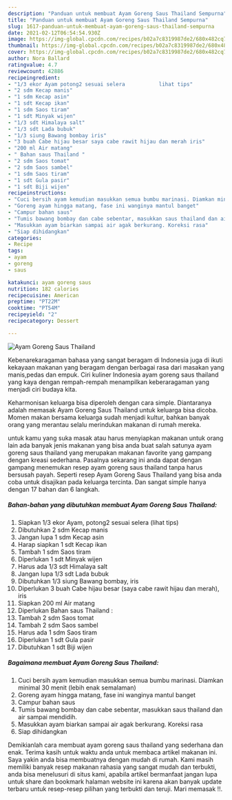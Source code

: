 ```yaml
---
description: "Panduan untuk membuat Ayam Goreng Saus Thailand Sempurna"
title: "Panduan untuk membuat Ayam Goreng Saus Thailand Sempurna"
slug: 1617-panduan-untuk-membuat-ayam-goreng-saus-thailand-sempurna
date: 2021-02-12T06:54:54.930Z
image: https://img-global.cpcdn.com/recipes/b02a7c8319987de2/680x482cq70/ayam-goreng-saus-thailand-foto-resep-utama.jpg
thumbnail: https://img-global.cpcdn.com/recipes/b02a7c8319987de2/680x482cq70/ayam-goreng-saus-thailand-foto-resep-utama.jpg
cover: https://img-global.cpcdn.com/recipes/b02a7c8319987de2/680x482cq70/ayam-goreng-saus-thailand-foto-resep-utama.jpg
author: Nora Ballard
ratingvalue: 4.7
reviewcount: 42886
recipeingredient:
- "1/3 ekor Ayam potong2 sesuai selera           lihat tips"
- "2 sdm Kecap manis"
- "1 sdm Kecap asin"
- "1 sdt Kecap ikan"
- "1 sdm Saos tiram"
- "1 sdt Minyak wijen"
- "1/3 sdt Himalaya salt"
- "1/3 sdt Lada bubuk"
- "1/3 siung Bawang bombay iris"
- "3 buah Cabe hijau besar saya cabe rawit hijau dan merah iris"
- "200 ml Air matang"
- " Bahan saus Thailand "
- "2 sdm Saos tomat"
- "2 sdm Saos sambel"
- "1 sdm Saos tiram"
- "1 sdt Gula pasir"
- "1 sdt Biji wijen"
recipeinstructions:
- "Cuci bersih ayam kemudian masukkan semua bumbu marinasi. Diamkan minimal 30 menit (lebih enak semalaman)"
- "Goreng ayam hingga matang, fase ini wanginya mantul banget"
- "Campur bahan saus"
- "Tumis bawang bombay dan cabe sebentar, masukkan saus thailand dan air sampai mendidih."
- "Masukkan ayam biarkan sampai air agak berkurang. Koreksi rasa"
- "Siap dihidangkan"
categories:
- Recipe
tags:
- ayam
- goreng
- saus

katakunci: ayam goreng saus 
nutrition: 182 calories
recipecuisine: American
preptime: "PT22M"
cooktime: "PT54M"
recipeyield: "2"
recipecategory: Dessert

---
```



![Ayam Goreng Saus Thailand](https://img-global.cpcdn.com/recipes/b02a7c8319987de2/680x482cq70/ayam-goreng-saus-thailand-foto-resep-utama.jpg)

Kebenarekaragaman bahasa yang sangat beragam di Indonesia juga di ikuti kekayaan makanan yang beragam dengan berbagai rasa dari masakan yang manis,pedas dan empuk. Ciri kuliner Indonesia ayam goreng saus thailand yang kaya dengan rempah-rempah menampilkan keberaragaman yang menjadi ciri budaya kita.


Keharmonisan keluarga bisa diperoleh dengan cara simple. Diantaranya adalah memasak Ayam Goreng Saus Thailand untuk keluarga bisa dicoba. Momen makan bersama keluarga sudah menjadi kultur, bahkan banyak orang yang merantau selalu merindukan makanan di rumah mereka.



untuk kamu yang suka masak atau harus menyiapkan makanan untuk orang lain ada banyak jenis makanan yang bisa anda buat salah satunya ayam goreng saus thailand yang merupakan makanan favorite yang gampang dengan kreasi sederhana. Pasalnya sekarang ini anda dapat dengan gampang menemukan resep ayam goreng saus thailand tanpa harus bersusah payah.
Seperti resep Ayam Goreng Saus Thailand yang bisa anda coba untuk disajikan pada keluarga tercinta. Dan sangat simple hanya dengan 17 bahan dan 6 langkah.


<!--inarticleads1-->

##### Bahan-bahan yang dibutuhkan membuat Ayam Goreng Saus Thailand:

1. Siapkan 1/3 ekor Ayam, potong2 sesuai selera           (lihat tips)
1. Dibutuhkan 2 sdm Kecap manis
1. Jangan lupa 1 sdm Kecap asin
1. Harap siapkan 1 sdt Kecap ikan
1. Tambah 1 sdm Saos tiram
1. Diperlukan 1 sdt Minyak wijen
1. Harus ada 1/3 sdt Himalaya salt
1. Jangan lupa 1/3 sdt Lada bubuk
1. Dibutuhkan 1/3 siung Bawang bombay, iris
1. Diperlukan 3 buah Cabe hijau besar (saya cabe rawit hijau dan merah), iris
1. Siapkan 200 ml Air matang
1. Diperlukan  Bahan saus Thailand :
1. Tambah 2 sdm Saos tomat
1. Tambah 2 sdm Saos sambel
1. Harus ada 1 sdm Saos tiram
1. Diperlukan 1 sdt Gula pasir
1. Dibutuhkan 1 sdt Biji wijen




<!--inarticleads2-->

##### Bagaimana membuat  Ayam Goreng Saus Thailand:

1. Cuci bersih ayam kemudian masukkan semua bumbu marinasi. Diamkan minimal 30 menit (lebih enak semalaman)
1. Goreng ayam hingga matang, fase ini wanginya mantul banget
1. Campur bahan saus
1. Tumis bawang bombay dan cabe sebentar, masukkan saus thailand dan air sampai mendidih.
1. Masukkan ayam biarkan sampai air agak berkurang. Koreksi rasa
1. Siap dihidangkan




Demikianlah cara membuat ayam goreng saus thailand yang sederhana dan enak. Terima kasih untuk waktu anda untuk membaca artikel makanan ini. Saya yakin anda bisa membuatnya dengan mudah di rumah. Kami masih memiliki banyak resep makanan rahasia yang sangat mudah dan terbukti, anda bisa menelusuri di situs kami, apabila artikel bermanfaat jangan lupa untuk share dan bookmark halaman website ini karena akan banyak update terbaru untuk resep-resep pilihan yang terbukti dan teruji. Mari memasak !!. 
